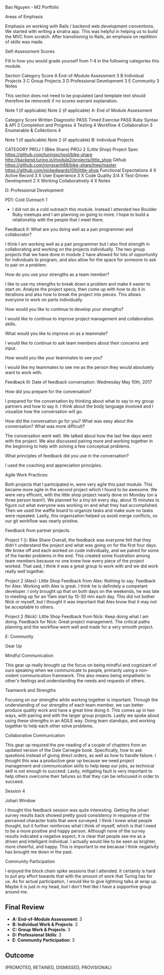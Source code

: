 Bao Nguyen - M2 Portfolio

Areas of Emphasis

Emphasis on working with Rails / backend web development conventions.
We started with writing a sinatra app. This was helpful in helping us to build the MVC from scratch.
After transitioning to Rails, an emphasis on repitition of skills was made.

Self-Assessment Scores

Fill in how you would grade yourself from 1-4 in the following categories this module.

Section	Category	Score
A	End-of-Module Assessment	3
B	Individual Projects	3
C	Group Projects	3
D	Professional Development	3
E	Community	3
Notes

This section does not need to be populated (and template text should therefore be removed) if no scores warrant explanation.

Note 1 (if applicable)
Note 2 (if applicable)
A: End of Module Assessment

Category	Score
Written Diagnostic	PASS
Timed Exercise	PASS
Ruby Syntax & API	3
Completion and Progress	4
Testing	4
Workflow 4
Collaboration	3
Enumerable & Collections	4

Note 1 (if applicable)
Note 2 (if applicable)
B: Individual Projects

CATEGORY	PROJ 1 (Bike Share)	PROJ 2 (Little Shop)
Project Spec	https://github.com/turingschool/bike-share	http://backend.turing.io/module2/projects/little_shop
Github	https://github.com/rongxanh88/bike-share/tree/master	https://github.com/nickedwards109/little-shop
Functional Expectations	4	X
Active Record 3 X
User Experience 3 X
Code Quality 3/4 X
Test-Driven Development	2	X
Working Collaboratively	4	X
Notes


D: Professional Development

PD1: Cold Outreach 1
 - I did not do a cold outreach this module. Instead I attended two Boulder Ruby meetups and I am planning on going to more. I hope to build a relationship with the people that I meet there.

Feedback II:
What are you doing well as a pair programmer and collaborator?

I think I am working well as a pair programmer but I also find strength in collaborating and working on the projects individually. The two group projects that we have done in module 2 have allowed for lots of opportunity for individuals to program, and also allow for the space for someone to ask to pair on a problem.

How do you use your strengths as a team member?

I like to use my strengths to break down a problem and make it easier to start on. Analyze the project specs, then come up with how to do it in iterations and also how to break the project into pieces. This allows everyone to work on parts individually.

How would you like to continue to develop your strengths?

I would like to continue to improve project management and collaboration skills.

What would you like to improve on as a teammate?

I would like to continue to ask team members about their concerns and input.

How would you like your teammates to see you?

I would like my teammates to see me as the person they would absolutely want to work with.

Feedback III:
Date of feedback conversation: Wednesday May 10th, 2017

How did you prepare for the conversation?

I prepared for the conversation by thinking about what to say to my group partners and how to say it. I think about the body language involved and I visualize how the conversation will go.

How did the conversation go for you? What was easy about the conversation? What was more difficult?

The conversation went well. We talked about how the last few days went with the project. We also discussed pairing more and working together in the beginning to help with solving a few conceptual problems.

What principles of feedback did you use in the conversation?

I used the coaching and appreciation principles.

Agile Work Practices:

Both projects that I participated in, were very agile this past module. This became more agile in the second project which I found to be awesome. We were very efficent, with the little shop project nearly done on Monday (on a three person team!). We planned for a tiny bit every day, about 15 minutes to figure out what everyone was working on and what they had accomplished. Then we used the waffle board to organize tasks and make sure no tasks were repeated. Lastly, this organization helped us avoid merge conflicts, so our git workflow was nearly pristine.

Feedback from partner projects.

Project 1 (): Bike Share
Overall, the feedback was everyone felt that they didn't understand the project and what was going on for the first four days.
We broke off and each worked on code individually, and we paired for some of the harder problems in the end. This created
some frustration among team members because no one knew how every piece of the project worked. That said, I think it was
a great group to work with and we did work really well together.

Project 2 (Alex): Little Shop
Feedback from Alex: Nothing to say.
Feedback for Alex: Working with Alex is great. I think he is definitely a competant developer.
I only brought up that on both days on the weekends, he was late to meeting up for an 11am start by 15-30 min each day.
This did not bother Nick or myself, but I thought it was important that Alex know that it may not be acceptable to others.

Project 2 (Nick): Little Shop
Feedback from Nick: Keep doing what I am doing.
Feedback for Nick: Great project management. The critical paths planning and the workflow went well and made
for a very smooth project.

E: Community

Gear Up

Mindful Communication

This gear up really brought up the focus on being mindful and cognizant of ours speaking when we communicate to people,
primarily using a non-violent communication framework. This also means being empathetic to other's feelings and
understanding the needs and requests of others.

Teamwork and Strengths

Focusing on our strengths while working together is important. Through the understanding of our strengths of each team
member, we can better produce quality work and have a great time doing it. This comes up in two ways, with pairing and
with the larger group projects. Lastly we spoke about using these strengths in an AGILE way. Doing team standups,
and working together to help each other solve problems.

Collaborative Communication

This gear up required the pre-reading of a couple of chapters from an updated version of the Dale Carnegie book.
Specifically, how to ask questions instead of giving direct orders, as well as how to handle failure. I thought this
was a productive gear up because we need project management and communication skills to help keep our jobs, as
technical skill is not enough to succeed. Lastly, mitigating fault is very important to help others overcome their
failures so that they can be refocused in order to succeed.

Session 4

Johari Window

I thought this feedback session was quite interesting. Getting the johari survey results back showed pretty good
consistency in response of the perceived character traits that were surveyed. I think I knew what people thought,
but it further reinforces what I think of myself, which is that I need to be a more positive and happy person.
Although none of the survey results indicated a negative aspect, it is clear that people see  me as a driven and
intelligent individual. I actually would like to be seen as brighter, more cheerful, and happy. This is important
to me because I think negativity has brought me down in the past.

Community Participation

I enjoyed the block chain spike sessions that I attended. It certainly is hard to put any effort towards that with
the amount of work that Turing has for us. As for actual participation, I would like to give lightning talks at
wrap up. Maybe it is just in my head, but I don't feel like I have a supportive group around me.

## Final Review

* **A: End-of-Module Assessment**: 3
* **B: Individual Work & Projects**: 3
* **C: Group Work & Projects**: 3
* **D: Professional Skills**: 3
* **E: Community Participation**: 3

## Outcome

(PROMOTED, RETAINED, DISMISSED, PROVISIONAL)
